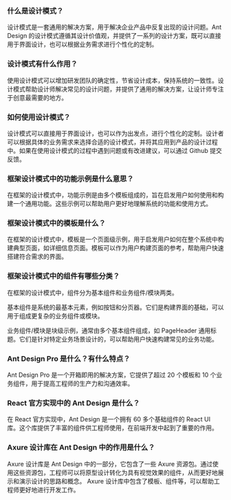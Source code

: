 ### 什么是设计模式？

设计模式是一套通用的解决方案，用于解决企业产品中反复出现的设计问题。Ant Design 的设计模式遵循其设计价值观，并提供了一系列的设计方案，既可以直接用于界面设计，也可以根据业务需求进行个性化的定制。

### 设计模式有什么作用？

使用设计模式可以增加研发团队的确定性，节省设计成本，保持系统的一致性。设计模式帮助设计师解决常见的设计问题，并提供了通用的解决方案，让设计师专注于创意最需要的地方。

### 如何使用设计模式？

设计模式可以直接用于界面设计，也可以作为出发点，进行个性化的定制。设计者可以根据具体的业务需求来选择合适的设计模式，并将其应用到产品的设计过程中。如果在使用设计模式的过程中遇到问题或有改进建议，可以通过 Github 提交反馈。

### 框架设计模式中的功能示例是什么意思？

在框架的设计模式中，功能示例是由多个模板组成的，旨在启发用户如何使用和构建一个通用功能。这些示例可以帮助用户更好地理解系统的功能和使用方式。

### 框架设计模式中的模板是什么？

在框架的设计模式中，模板是一个页面级示例，用于启发用户如何在整个系统中构建典型页面，如详细信息页面。模板可以作为用户构建页面的参考，帮助用户快速搭建符合需求的界面。

### 框架设计模式中的组件有哪些分类？

在框架的设计模式中，组件分为基本组件和业务组件/模块两类。

基本组件是系统的最基本元素，例如按钮和分页器。它们是构建界面的基础，可以用于组成更复杂的业务组件或模块。

业务组件/模块是块级示例，通常由多个基本组件组成，如 PageHeader 通用标题。它们是针对特定业务场景设计的，可以帮助用户快速构建常见的业务功能。

### Ant Design Pro 是什么？有什么特点？

Ant Design Pro 是一个开箱即用的解决方案，它提供了超过 20 个模板和 10 个业务组件，用于提高工程师的生产力和沟通效率。

### React 官方实现中的 Ant Design 是什么？

在 React 官方实现中，Ant Design 是一个拥有 60 多个基础组件的 React UI 库。这个库提供了丰富的组件供工程师使用，在前端开发中起到了重要的作用。

### Axure 设计库在 Ant Design 中的作用是什么？

Axure 设计库是 Ant Design 中的一部分，它包含了一些 Axure 资源包。通过使用这些资源包，工程师可以将原型设计转化为具有视觉效果的组件，从而更好地展示和演示设计的思路和概念。 Axure 设计库中包含了模板、组件等，可以帮助工程师更好地进行开发工作。